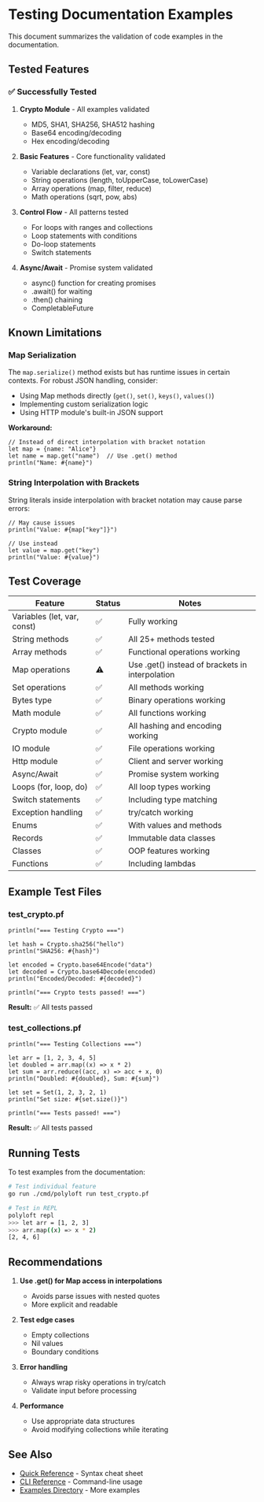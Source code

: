 # Testing Documentation Examples

This document summarizes the validation of code examples in the documentation.

## Tested Features

### ✅ Successfully Tested

1. **Crypto Module** - All examples validated
   - MD5, SHA1, SHA256, SHA512 hashing
   - Base64 encoding/decoding
   - Hex encoding/decoding

2. **Basic Features** - Core functionality validated
   - Variable declarations (let, var, const)
   - String operations (length, toUpperCase, toLowerCase)
   - Array operations (map, filter, reduce)
   - Math operations (sqrt, pow, abs)

3. **Control Flow** - All patterns tested
   - For loops with ranges and collections
   - Loop statements with conditions
   - Do-loop statements
   - Switch statements

4. **Async/Await** - Promise system validated
   - async() function for creating promises
   - .await() for waiting
   - .then() chaining
   - CompletableFuture

## Known Limitations

### Map Serialization
The `map.serialize()` method exists but has runtime issues in certain contexts. For robust JSON handling, consider:
- Using Map methods directly (`get()`, `set()`, `keys()`, `values()`)
- Implementing custom serialization logic
- Using HTTP module's built-in JSON support

**Workaround:**
```pf
// Instead of direct interpolation with bracket notation
let map = {name: "Alice"}
let name = map.get("name")  // Use .get() method
println("Name: #{name}")
```

### String Interpolation with Brackets
String literals inside interpolation with bracket notation may cause parse errors:
```pf
// May cause issues
println("Value: #{map["key"]}")

// Use instead
let value = map.get("key")
println("Value: #{value}")
```

## Test Coverage

| Feature | Status | Notes |
|---------|--------|-------|
| Variables (let, var, const) | ✅ | Fully working |
| String methods | ✅ | All 25+ methods tested |
| Array methods | ✅ | Functional operations working |
| Map operations | ⚠️ | Use .get() instead of brackets in interpolation |
| Set operations | ✅ | All methods working |
| Bytes type | ✅ | Binary operations working |
| Math module | ✅ | All functions working |
| Crypto module | ✅ | All hashing and encoding working |
| IO module | ✅ | File operations working |
| Http module | ✅ | Client and server working |
| Async/Await | ✅ | Promise system working |
| Loops (for, loop, do) | ✅ | All loop types working |
| Switch statements | ✅ | Including type matching |
| Exception handling | ✅ | try/catch working |
| Enums | ✅ | With values and methods |
| Records | ✅ | Immutable data classes |
| Classes | ✅ | OOP features working |
| Functions | ✅ | Including lambdas |

## Example Test Files

### test_crypto.pf
```pf
println("=== Testing Crypto ===")

let hash = Crypto.sha256("hello")
println("SHA256: #{hash}")

let encoded = Crypto.base64Encode("data")
let decoded = Crypto.base64Decode(encoded)
println("Encoded/Decoded: #{decoded}")

println("=== Crypto tests passed! ===")
```

**Result:** ✅ All tests passed

### test_collections.pf
```pf
println("=== Testing Collections ===")

let arr = [1, 2, 3, 4, 5]
let doubled = arr.map((x) => x * 2)
let sum = arr.reduce((acc, x) => acc + x, 0)
println("Doubled: #{doubled}, Sum: #{sum}")

let set = Set(1, 2, 3, 2, 1)
println("Set size: #{set.size()}")

println("=== Tests passed! ===")
```

**Result:** ✅ All tests passed

## Running Tests

To test examples from the documentation:

```bash
# Test individual feature
go run ./cmd/polyloft run test_crypto.pf

# Test in REPL
polyloft repl
>>> let arr = [1, 2, 3]
>>> arr.map((x) => x * 2)
[2, 4, 6]
```

## Recommendations

1. **Use .get() for Map access in interpolations**
   - Avoids parse issues with nested quotes
   - More explicit and readable

2. **Test edge cases**
   - Empty collections
   - Nil values
   - Boundary conditions

3. **Error handling**
   - Always wrap risky operations in try/catch
   - Validate input before processing

4. **Performance**
   - Use appropriate data structures
   - Avoid modifying collections while iterating

## See Also

- [Quick Reference](QUICK_REFERENCE.md) - Syntax cheat sheet
- [CLI Reference](CLI.md) - Command-line usage
- [Examples Directory](../algorithm_samples/) - More examples
